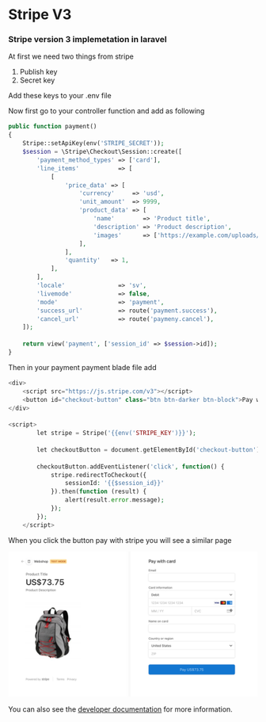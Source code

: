 # Stripe V3

### Stripe version 3 implemetation in laravel

At first we need two things from stripe

1. Publish key
2. Secret key

Add these keys to your .env file

Now first go to your controller function and add as following

```php
public function payment()
{
    Stripe::setApiKey(env('STRIPE_SECRET'));
    $session = \Stripe\Checkout\Session::create([
        'payment_method_types' => ['card'],
        'line_items'           => [
            [
                'price_data' => [
                    'currency'     => 'usd',
                    'unit_amount'  => 9999,
                    'product_data' => [
                        'name'        => 'Product title',
                        'description' => 'Product description',
                        'images'      => ['https://example.com/uploads/2020/01/logo-large.png'],
                    ],
                ],
                'quantity'   => 1,
            ],
        ],
        'locale'               => 'sv',
        'livemode'             => false,
        'mode'                 => 'payment',
        'success_url'          => route('payment.success'),
        'cancel_url'           => route('paymeny.cancel'),
    ]);

    return view('payment', ['session_id' => $session->id]);
}
```

Then in your payment payment blade file add 

```php
<div>
    <script src="https://js.stripe.com/v3"></script>
    <button id="checkout-button" class="btn btn-darker btn-block">Pay with Stripe</button>
</div>

<script>
        let stripe = Stripe('{{env('STRIPE_KEY')}}');

        let checkoutButton = document.getElementById('checkout-button');

        checkoutButton.addEventListener('click', function() {
            stripe.redirectToCheckout({
                sessionId: '{{$session_id}}'
            }).then(function (result) {
                alert(result.error.message);
            });
        });
    </script>
```

When you click the button pay with stripe you will see a similar page

![Stripe checkout\(v3\)](../../.gitbook/assets/screenshot-2020-08-20-at-11.56.45-am.png)

You can also see the [developer documentation](https://stripe.com/docs/api) for more information.

